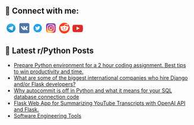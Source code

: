 ## 🔎 Connect with me:
[<img src="https://github.com/bullbesh/bullbesh/blob/main/images/Telegram.png" width="32" height="32" />](https://t.me/bullbesh)
[<img src="https://github.com/bullbesh/bullbesh/blob/main/images/VK.png" width="32" height="32" />](https://vk.com/bullbesh)
[<img src="https://github.com/bullbesh/bullbesh/blob/main/images/Twitter.png" width="32" height="32" />](https://twitter.com/bullbesh1)
[<img src="https://github.com/bullbesh/bullbesh/blob/main/images/Instagram.png" width="32" height="32" />](https://www.instagram.com/bullbesh)
[<img src="https://github.com/bullbesh/bullbesh/blob/main/images/Reddit.png" width="32" height="32" />](https://www.reddit.com/user/bullbesh)
[<img src="https://github.com/bullbesh/bullbesh/blob/main/images/YouTube.png" width="32" height="32" />](https://www.youtube.com/channel/UCtfjRs6uzgq5mfm8S06WTcg)

## 📕 Latest r/Python Posts
<!-- BLOG-POST-LIST:START -->
- [Prepare Python environment for a 2 hour coding assignment. Best tips to win productivity and time.](https://www.reddit.com/r/Python/comments/16tsli8/prepare_python_environment_for_a_2_hour_coding/)
- [What are some of the biggest international companies who hire Django and/or Flask developers?](https://www.reddit.com/r/Python/comments/16ts68v/what_are_some_of_the_biggest_international/)
- [Why autocommit is off in Python and what it means for your SQL database connection code](https://www.reddit.com/r/Python/comments/16trk7b/why_autocommit_is_off_in_python_and_what_it_means/)
- [Flask Web App for Summarizing YouTube Transcripts with OpenAI API and Flask.](https://www.reddit.com/r/Python/comments/16tqbqj/flask_web_app_for_summarizing_youtube_transcripts/)
- [Software Engineering Tools](https://www.reddit.com/r/Python/comments/16tn5m2/software_engineering_tools/)
<!-- BLOG-POST-LIST:END -->
